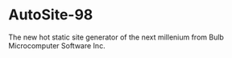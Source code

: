 # AutoSite-98
The new hot static site generator of the next millenium from Bulb Microcomputer Software Inc.
